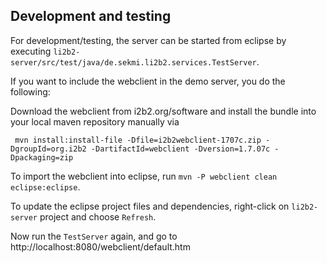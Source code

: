 

Development and testing
-----------------------
For development/testing, the server can be started from eclipse
by executing `li2b2-server/src/test/java/de.sekmi.li2b2.services.TestServer`. 

If you want to include the webclient in the demo server,
you do the following:

Download the webclient from i2b2.org/software and install 
the bundle into your local maven repository manually via
```
 mvn install:install-file -Dfile=i2b2webclient-1707c.zip -DgroupId=org.i2b2 -DartifactId=webclient -Dversion=1.7.07c -Dpackaging=zip
```
To import the webclient into eclipse, run `mvn -P webclient clean eclipse:eclipse`.

To update the eclipse project files and dependencies, right-click on `li2b2-server` project
and choose `Refresh`.

Now run the `TestServer` again, and go to http://localhost:8080/webclient/default.htm